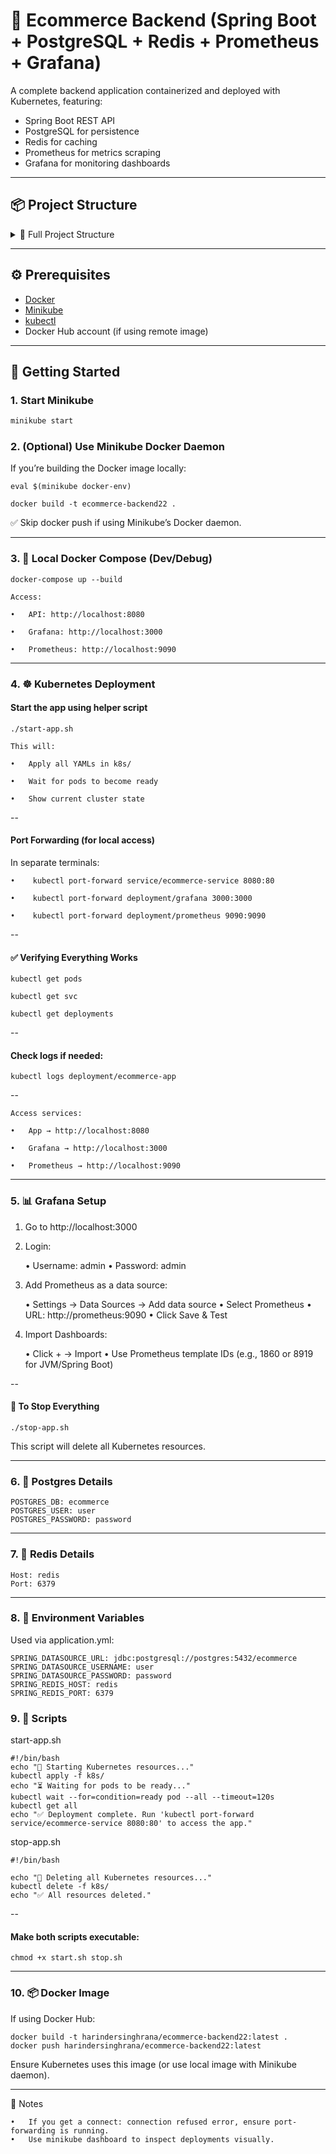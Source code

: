 # 🛒 Ecommerce Backend (Spring Boot + PostgreSQL + Redis + Prometheus + Grafana)

A complete backend application containerized and deployed with Kubernetes, featuring:
- Spring Boot REST API
- PostgreSQL for persistence
- Redis for caching
- Prometheus for metrics scraping
- Grafana for monitoring dashboards

---

## 📦 Project Structure
<details>

<summary>📁 Full Project Structure</summary>

```agsl
ecommerce-backend22/
├── 📁 k8s/                          # All Kubernetes manifests
│   ├── grafana.yaml
│   ├── prometheus-configmap.yaml
│   ├── prometheus-deployment.yaml
│   ├── redis.yaml
│   ├── postgres.yaml
│   ├── deployment.yaml             # App Deployment
│   └── service.yaml                # App Service
│
├── 📁 prometheus/                  # Prometheus configuration
│   └── prometheus.yml
│
├── 📁 src/                         # Spring Boot source files
│   └── main/
│       ├── java/
│       │   └── com/
│       │       └── auth_service1/
│       │           └── ecommerce_backend/
│       │               ├── config/
│       │               ├── controller/
│       │               ├── dto/
│       │                   ├── auth/
│       │                   ├── order/
│       │                   ├── order_item/
│       │                   ├── product/
│       │                   ├── user/
│       │               ├── entity/
│       │               ├── repository/
│       │               ├── security/
│       │               ├── service/
│       │                   ├── impl/
│       │               └── Application.java
│       └── resources/
│           ├── application.yml
│
├── .dockerignore
├── .gitignore
├── Dockerfile                      # Spring Boot app container
├── docker-compose.yml             # For local multi-container setup
├── start-app.sh                        # Script to start k8s resources
├── stop-app.sh                         # Script to stop k8s resources
├── README.md
├── mvnw / mvnw.cmd (if using Maven wrapper)
└── pom.xml                         # Maven dependencies and config
```

</details>

---

## ⚙️ Prerequisites

- [Docker](https://www.docker.com/)
- [Minikube](https://minikube.sigs.k8s.io/docs/)
- [kubectl](https://kubernetes.io/docs/tasks/tools/)
- Docker Hub account (if using remote image)

---

## 🚀 Getting Started

### 1. Start Minikube

```bash
minikube start
```

### 2. (Optional) Use Minikube Docker Daemon

If you’re building the Docker image locally:

```eval $(minikube docker-env)```

```docker build -t ecommerce-backend22 .```

✅ Skip docker push if using Minikube’s Docker daemon.

---

### 3. 🐳 Local Docker Compose (Dev/Debug)

```docker-compose up --build```

    Access:

    •	API: http://localhost:8080

    •	Grafana: http://localhost:3000

    •	Prometheus: http://localhost:9090

---

### 4. ☸️ Kubernetes Deployment

#### Start the app using helper script
    
```./start-app.sh```
    
    This will:

    •	Apply all YAMLs in k8s/

    •	Wait for pods to become ready

    •	Show current cluster state

--

#### Port Forwarding (for local access)

In separate terminals:

```•	kubectl port-forward service/ecommerce-service 8080:80```

```•	kubectl port-forward deployment/grafana 3000:3000```

```•	kubectl port-forward deployment/prometheus 9090:9090```

--

#### ✅ Verifying Everything Works

```kubectl get pods```

```kubectl get svc```

```kubectl get deployments```

--

#### Check logs if needed:

```kubectl logs deployment/ecommerce-app```

--

    Access services:

    •	App → http://localhost:8080

    •	Grafana → http://localhost:3000

    •	Prometheus → http://localhost:9090

---

### 5. 📊 Grafana Setup

1.	Go to http://localhost:3000

2.	Login:

    •	Username: admin
    •	Password: admin

3.	Add Prometheus as a data source:

    •	Settings → Data Sources → Add data source
    •	Select Prometheus
    •	URL: http://prometheus:9090
    •	Click Save & Test

4.	Import Dashboards:

    •	Click + → Import
    •	Use Prometheus template IDs (e.g., 1860 or 8919 for JVM/Spring Boot)

--

#### 🧼 To Stop Everything

```./stop-app.sh```

This script will delete all Kubernetes resources.

---

### 6. 🐘 Postgres Details

    POSTGRES_DB: ecommerce
    POSTGRES_USER: user
    POSTGRES_PASSWORD: password

---

### 7. 🧠 Redis Details

    Host: redis
    Port: 6379

---

### 8. 🔧 Environment Variables

Used via application.yml:

    SPRING_DATASOURCE_URL: jdbc:postgresql://postgres:5432/ecommerce
    SPRING_DATASOURCE_USERNAME: user
    SPRING_DATASOURCE_PASSWORD: password
    SPRING_REDIS_HOST: redis
    SPRING_REDIS_PORT: 6379

### 9. 📜 Scripts

start-app.sh

```
#!/bin/bash
echo "🚀 Starting Kubernetes resources..."
kubectl apply -f k8s/
echo "⏳ Waiting for pods to be ready..."
kubectl wait --for=condition=ready pod --all --timeout=120s
kubectl get all
echo "✅ Deployment complete. Run 'kubectl port-forward service/ecommerce-service 8080:80' to access the app."
```

stop-app.sh

```
#!/bin/bash

echo "🛑 Deleting all Kubernetes resources..."
kubectl delete -f k8s/
echo "✅ All resources deleted."
```

--

#### Make both scripts executable:

    chmod +x start.sh stop.sh

---

### 10. 📦 Docker Image

If using Docker Hub:

    docker build -t harindersinghrana/ecommerce-backend22:latest .
    docker push harindersinghrana/ecommerce-backend22:latest

Ensure Kubernetes uses this image (or use local image with Minikube daemon).


---

📌 Notes

    •	If you get a connect: connection refused error, ensure port-forwarding is running.
    •	Use minikube dashboard to inspect deployments visually.